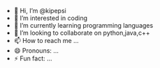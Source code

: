 - 👋 Hi, I’m @kipepsi
- 👀 I’m interested in coding 
- 🌱 I’m currently learning programming languages
- 💞️ I’m looking to collaborate on python,java,c++
- 📫 How to reach me ...
- 😄 Pronouns: ...
- ⚡ Fun fact: ...

<!---
kipepsi/kipepsi is a ✨ special ✨ repository because its `README.md` (this file) appears on your GitHub profile.
You can click the Preview link to take a look at your changes.
--->
